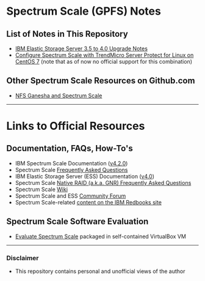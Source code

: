 # Spectrum Scale (GPFS) Notes

## List of Notes in This Repository

* [IBM Elastic Storage Server 3.5 to 4.0 Upgrade Notes](https://github.com/scaleoutsean/spectrum-scale-notes/blob/master/ibm-ess-3.5-to-4.0-upgrade.md)
* [Configure Spectrum Scale with TrendMicro Server Protect for Linux on CentOS 7](https://ibm.box.com/s/bp23zod3ojyyd94eazwqkm5wb2f1hi9w) (note that as of now no official support for this combination)

## Other Spectrum Scale Resources on Github.com

* [NFS Ganesha and Spectrum Scale](https://github.com/nfs-ganesha/nfs-ganesha/wiki/GPFS)

-----------------

# Links to Official Resources

## Documentation, FAQs, How-To's

* IBM Spectrum Scale Documentation ([v4.2.0](https://www-01.ibm.com/support/knowledgecenter/STXKQY_4.2.0/ibmspectrumscale42_welcome.html))
 * Spectrum Scale [Frequently Asked Questions](http://www-01.ibm.com/support/knowledgecenter/STXKQY/gpfsclustersfaq.html)
* IBM Elastic Storage Server (ESS) Documentation ([v4.0](http://www-01.ibm.com/support/knowledgecenter/SSYSP8_4.0.0/sts40_welcome.html))
 * Spectrum Scale [Native RAID (a.k.a. GNR) Frequently Asked Questions](http://www.ibm.com/support/knowledgecenter/api/content/nl/en-us/SSYSP8/gnrfaq.html)
* Spectrum Scale [Wiki](https://www.ibm.com/developerworks/community/wikis/home/wiki/General%20Parallel%20File%20System%20%28GPFS%29)
* Spectrum Scale and ESS [Community Forum](https://www.ibm.com/developerworks/community/forums/html/forum?id=11111111-0000-0000-0000-000000000479&ps=25)
* Spectrum Scale-related [content on the IBM Redbooks site](http://www.redbooks.ibm.com/redbooks.nsf/searchsite?SearchView&query=spectrum+AND+scale&SearchOrder=1&SearchFuzzy=FALSE)

## Spectrum Scale Software Evaluation

* [Evaluate Spectrum Scale](https://www.ibm.com/developerworks/servicemanagement/tc/gpfs/evaluate.html) packaged in self-contained VirtualBox VM

---------
### Disclaimer

* This repository contains personal and unofficial views of the author
